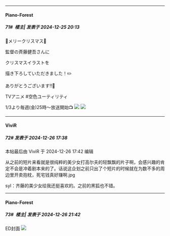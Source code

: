 ﻿
*****

####  Piano-Forest  
##### 71#         楼主| 发表于 2024-12-25 20:13

🎄メリークリスマス🎁

監督の斉藤健吾さんに

クリスマスイラストを

描き下ろしていただきました！✏️

ありがとうございます‼️🎅

TVアニメ #空色ユーティリティ

1/3より毎週(金)25時～放送開始📺
<img src="https://p.sda1.dev/21/6ca096748fcf5ed550c8b9de0c4306fa/20241225_180824.jpg" referrerpolicy="no-referrer">
<img src="https://p.sda1.dev/21/49d8400d5c0ccd06f8304b3e8111699e/SaveTwitter.Net_FFG19IGAEYkLI09N__720p_.gif" referrerpolicy="no-referrer">


*****

####  ViviR  
##### 72#       发表于 2024-12-26 17:38

 本帖最后由 ViviR 于 2024-12-26 17:42 编辑 

从之前的短片来看就是很纯粹的美少女打高尔夫的轻飘飘的片子啊，会感兴趣的肯定不会是冲着剧本来的了。话说这企划之前只出了个短片的时候就在为数不多的周边里开卖抱枕，死宅钱真好赚啊.jpg

syl：齐藤的美少女绘我还挺喜欢的。之前的黑狐也不错。


*****

####  Piano-Forest  
##### 73#         楼主| 发表于 2024-12-26 21:42

ED封面
<img src="https://p.sda1.dev/21/324476ff87904e948ceb9296aa2da596/20241226_213631.jpg" referrerpolicy="no-referrer">

